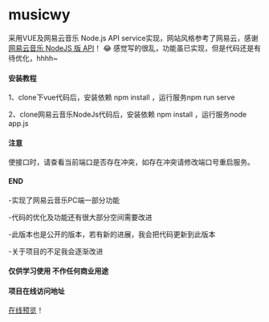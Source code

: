 # musicwy

采用VUE及网易云音乐 Node.js API service实现，网站风格参考了网易云，感谢[网易云音乐 NodeJS 版 API](https://binaryify.github.io/NeteaseCloudMusicApi/#/)！
:joy:  感觉写的很乱，功能虽已实现，但是代码还是有待优化，hhhh~


#### 安装教程
1、clone下vue代码后，安装依赖 npm install ，运行服务npm run serve 

2、clone网易云音乐NodeJs代码后，安装依赖 npm install ，运行服务node app.js

#### 注意
使接口时，请查看当前端口是否存在冲突，如存在冲突请修改端口号重启服务。

#### END
-实现了网易云音乐PC端一部分功能

-代码的优化及功能还有很大部分空间需要改进

-此版本也是公开的版本，若有新的进展，我会把代码更新到此版本

-关于项目的不足我会逐渐改进

#### 仅供学习使用 不作任何商业用途

#### 项目在线访问地址
[在线预览](http://47.108.157.148:88/)！



